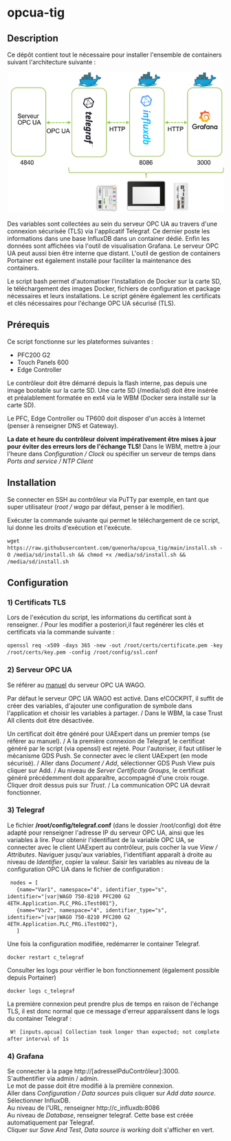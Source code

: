 # opcua-tig


## Description
Ce dépôt contient tout le nécessaire pour installer l'ensemble de containers suivant l'architecture suivante : 
<div style="text-align: center">
<img src="images/stack.png"
     alt="stack"/>
</div>

Des variables sont collectées au sein du serveur OPC UA au travers d'une connexion sécurisée (TLS) via l'applicatif Telegraf. Ce dernier poste les informations dans une base InfluxDB dans un container dédié.
Enfin les données sont affichées via l'outil de visualisation Grafana. 
Le serveur OPC UA peut aussi bien être interne que distant. 
L'outil de gestion de containers Portainer est également installé pour faciliter la maintenance des containers. 

Le script bash permet d'automatiser l'installation de Docker sur la carte SD, le téléchargement des images Docker, fichiers de configuration et package nécessaires et leurs installations.
Le script génère également les certificats et clés nécessaires pour l'échange OPC UA sécurisé (TLS).

## Prérequis

Ce script fonctionne sur les plateformes suivantes : 
- PFC200 G2
- Touch Panels 600
- Edge Controller

Le contrôleur doit être démarré depuis la flash interne, pas depuis une image bootable sur la carte SD.
Une carte SD (/media/sd) doit être insérée et préalablement formatée en ext4 via le WBM (Docker sera installé sur la carte SD).

Le PFC, Edge Controller ou TP600 doit disposer d'un accès à Internet (penser à renseigner DNS et Gateway).

<strong>La date et heure du contrôleur doivent impérativement être mises à jour pour éviter des erreurs lors de l'échange TLS!</strong>
Dans le WBM, mettre à jour l'heure dans <em>Configuration / Clock</em> ou spécifier un serveur de temps dans <em>Ports and service / NTP Client</em>

## Installation
Se connecter en SSH au contrôleur via PuTTy par exemple, en tant que super utilisateur (<em>root / wago</em> par défaut, penser à le modifier).

Exécuter la commande suivante qui permet le téléchargement de ce script, lui donne les droits d'exécution et l'exécute.

```
wget https://raw.githubusercontent.com/quenorha/opcua_tig/main/install.sh -O /media/sd/install.sh && chmod +x /media/sd/install.sh && /media/sd/install.sh
```

## Configuration
 
###  1) Certificats TLS

Lors de l'exécution du script, les informations du certificat sont à renseigner. /
Pour les modifier a posteriori,il faut regénérer les clés et certificats via la commande suivante : 
```
openssl req -x509 -days 365 -new -out /root/certs/certificate.pem -key /root/certs/key.pem -config /root/config/ssl.conf
```

### 2) Serveur OPC UA
Se référer au <a href="https://www.wago.com/wagoweb/documentation/common/eng_info/OPC-UA/txxxxxxxx__OPCUA_Server__0en.pdf">manuel</a> du serveur OPC UA WAGO.

Par défaut le serveur OPC UA WAGO est activé. Dans e!COCKPIT, il suffit de créer des variables, d'ajouter une configuration de symbole dans l'application et choisir les variables à partager. /
Dans le WBM, la case Trust All clients doit être désactivée. 

Un certificat doit être généré pour UAExpert dans un premier temps (se référer au manuel). /
A la première connexion de Telegraf, le certificat généré par le script (via openssl) est rejeté. 
Pour l'autoriser, il faut utiliser le mécanisme GDS Push. Se connecter avec le client UAExpert (en mode sécurisé). /
Aller dans <em>Document / Add</em>, sélectionner GDS Push View puis cliquer sur Add. /
Au niveau de <em>Server Certificate Groups</em>, le certificat généré précédemment doit apparaître, accompagné d'une croix rouge. Cliquer droit dessus puis sur <em>Trust</em>. /
La communication OPC UA devrait fonctionner. 


### 3) Telegraf
Le fichier <b>/root/config/telegraf.conf</b> (dans le dossier /root/config) doit être adapté pour renseigner l'adresse IP du serveur OPC UA, ainsi que les variables à lire. 
Pour obtenir l'identifiant de la variable OPC UA, se connecter avec le client UAExpert au contrôleur, puis cocher la vue <em>View / Attributes</em>.
Naviguer jusqu'aux variables, l'identifiant apparaît à droite au niveau de <em>Identifier</em>, copier la valeur.
Saisir les variables au niveau de la configuration OPC UA dans le fichier de configuration : 
 ```
  nodes = [
    {name="Var1", namespace="4", identifier_type="s", identifier="|var|WAGO 750-8210 PFC200 G2 4ETH.Application.PLC_PRG.iTest001"},
    {name="Var2", namespace="4", identifier_type="s", identifier="|var|WAGO 750-8210 PFC200 G2 4ETH.Application.PLC_PRG.iTest002"},
    ] 
  ```
Une fois la configuration modifiée, redémarrer le container Telegraf. 
 ```
 docker restart c_telegraf
 ```	 
Consulter les logs pour vérifier le bon fonctionnement (également possible depuis Portainer)
```
docker logs c_telegraf
```		 

La première connexion peut prendre plus de temps en raison de l'échange TLS, il est donc normal que ce message d'erreur apparaîssent dans le logs du container Telegraf : 
```
 W! [inputs.opcua] Collection took longer than expected; not complete after interval of 1s
```


### 4) Grafana

Se connecter à la page http://[adresseIPduContrôleur]:3000.  \
S'authentifier via admin / admin. \
Le mot de passe doit être modifié à la première connexion.  \
Aller dans <em>Configuration / Data sources</em> puis cliquer sur <em>Add data source</em>. \
Sélectionner InfluxDB. \
Au niveau de l'URL, renseigner http://c_influxdb:8086 \
Au niveau de <em>Database</em>, renseigner telegraf. Cette base est créée automatiquement par Telegraf. \
Cliquer sur <em>Save And Test</em>, <em>Data source is working</em> doit s'afficher en vert. 
